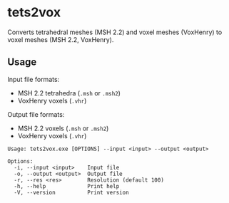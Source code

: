 # tets2vox
Converts tetrahedral meshes (MSH 2.2) and voxel meshes (VoxHenry) to voxel meshes (MSH 2.2, VoxHenry).

## Usage

Input file formats:
- MSH 2.2 tetrahedra (`.msh` or `.msh2`)
- VoxHenry voxels (`.vhr`)

Output file formats:
- MSH 2.2 voxels (`.msh` or `.msh2`)
- VoxHenry voxels (`.vhr`)

```
Usage: tets2vox.exe [OPTIONS] --input <input> --output <output>

Options:
  -i, --input <input>    Input file
  -o, --output <output>  Output file
  -r, --res <res>        Resolution (default 100)
  -h, --help             Print help
  -V, --version          Print version
```
